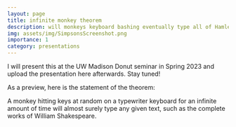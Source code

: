 ```yaml
---
layout: page
title: infinite monkey theorem
description: will monkeys keyboard bashing eventually type all of Hamlet? yes, almost surely.
img: assets/img/SimpsonsScreenshot.png
importance: 1
category: presentations
---
```


I will present this at the UW Madison Donut seminar in Spring 2023 and upload the presentation here afterwards. Stay tuned!

As a preview, here is the statement of the theorem:

<div class="theorem" text="The Infinite Monkey Theorem">
A monkey hitting keys at random on a typewriter keyboard for an infinite amount of time will almost surely type any given text, such as the complete works of William Shakespeare.
</div>
